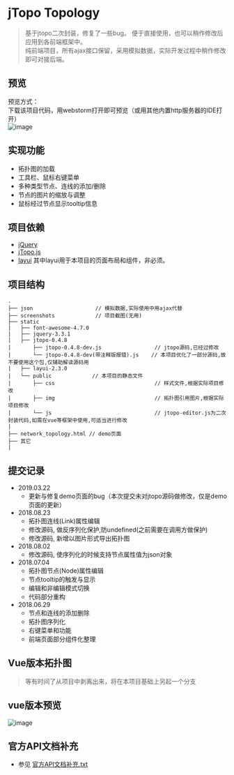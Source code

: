 # jTopo Topology
> 基于jtopo二次封装，修复了一些bug。
> 便于直接使用，也可以稍作修改后应用到各前端框架中。 </br>
> 纯前端项目，所有ajax接口保留，采用模拟数据，实际开发过程中稍作修改即可对接后端。

## 预览
预览方式： </br>
下载该项目代码，用webstorm打开即可预览（或用其他内置http服务器的IDE打开） </br>
![image](https://github.com/winyuan/jtopo_topology/blob/master/screenshots/topology.png)

## 实现功能
* 拓扑图的加载
* 工具栏、鼠标右键菜单
* 多种类型节点、连线的添加/删除
* 节点的图片的缩放与调整
* 鼠标经过节点显示tooltip信息

## 项目依赖
* [jQuery](https://jquery.com/)
* [jTopo.js](http://www.jtopo.cn/)
* [layui](http://www.layui.com/)
其中layui用于本项目的页面布局和组件，非必须。

## 项目结构
```
.
├── json                    // 模拟数据,实际使用中用ajax代替
├── screenshots             // 项目截图(无用)
├── static
|   ├── font-awesome-4.7.0
|   ├── jquery-3.3.1
|   ├── jtopo-0.4.8
|       ├── jtopo-0.4.8-dev.js                 // jtopo源码,已经过修改
|       └── jtopo-0.4.8-dev(带注释版报错).js    // 本项目优化了一部分源码,故不要使用这个包,仅辅助解读源码用
|   ├── layui-2.3.0
|   └── public             // 本项目的静态文件
|       ├── css                                // 样式文件,根据实际项目修改
|       ├── img                                // 拓扑图引用图片,根据实际项目修改
|       └── js                                 // jtopo-editor.js为二次封装代码,如需在vue等框架中使用,可适当进行修改
|
├── network_topology.html // demo页面
├── 其它
|
```


## 提交记录
* 2019.03.22
  * 更新与修复demo页面的bug（本次提交未对jtopo源码做修改，仅是demo页面的更新）
* 2018.08.23
  * 拓扑图连线(Link)属性编辑
  * 修改源码, 做反序列化保护,防undefined(之前需要在调用方做保护)
  * 修改源码, 新增以图片形式导出拓扑图
* 2018.08.02
  * 修改源码, 使序列化的时候支持节点属性值为json对象 
* 2018.07.04
  * 拓扑图节点(Node)属性编辑
  * 节点tooltip的触发与显示
  * 编辑和非编辑模式切换
  * 代码部分重构
* 2018.06.29
  * 节点和连线的添加删除
  * 拓扑图序列化
  * 右键菜单和功能
  * 前端页面部分组件化整理


## Vue版本拓扑图
> 等有时间了从项目中剥离出来，将在本项目基础上另起一个分支

## vue版本预览
![image](https://github.com/winyuan/jtopo_topology/blob/master/screenshots/topology.gif)


## 官方API文档补充
* 参见 [官方API文档补充.txt](https://github.com/winyuan/jtopo_topology/blob/master/官方API文档补充.txt)
